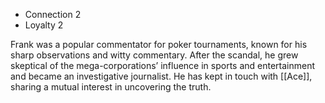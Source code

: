 - Connection 2
- Loyalty 2

Frank was a popular commentator for poker tournaments, known for his sharp observations and witty commentary. After the scandal, he grew skeptical of the mega-corporations’ influence in sports and entertainment and became an investigative journalist. He has kept in touch with [[Ace]], sharing a mutual interest in uncovering the truth.
